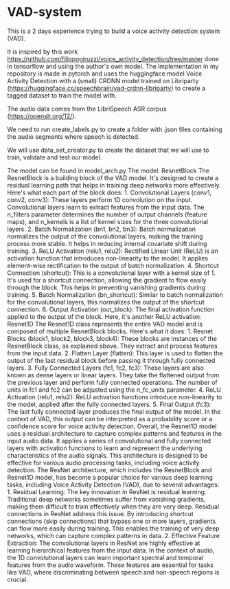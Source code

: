 # VAD-system
This is a 2 days experience trying to build a voice activity detection system (VAD).

It is inspired by this work https://github.com/filippogiruzzi/voice_activity_detection/tree/master done in tensorflow and using the author's own model. The implementation in my repository is made in pytorch and uses the huggingface model Voice Activity Detection with a (small) CRDNN model trained on Libriparty (https://huggingface.co/speechbrain/vad-crdnn-libriparty) to create a tagged dataset to train the model with.

The audio data comes from the LibriSpeech ASR corpus (https://openslr.org/12/).

We need to run create_labels.py to create a folder with .json files containing the audio segments where speech is detected.

We will use data_set_creator.py to create the dataset that we will use to train, validate and test our model.

The model can be found in model_arch.py
The model:
ResnetBlock
The ResnetBlock is a building block of the VAD model. It's designed to create a residual learning path that helps in training deep networks more effectively. Here's what each part of the block does:
    1. Convolutional Layers (conv1, conv2, conv3): These layers perform 1D convolution on the input. Convolutional layers learn to extract features from the input data. The n_filters parameter determines the number of output channels (feature maps), and n_kernels is a list of kernel sizes for the three convolutional layers.
    2. Batch Normalization (bn1, bn2, bn3): Batch normalization normalizes the output of the convolutional layers, making the training process more stable. It helps in reducing internal covariate shift during training.
    3. ReLU Activation (relu1, relu2): Rectified Linear Unit (ReLU) is an activation function that introduces non-linearity to the model. It applies element-wise rectification to the output of batch normalization.
    4. Shortcut Connection (shortcut): This is a convolutional layer with a kernel size of 1. It's used for a shortcut connection, allowing the gradient to flow easily through the block. This helps in preventing vanishing gradients during training.
    5. Batch Normalization (bn_shortcut): Similar to batch normalization for the convolutional layers, this normalizes the output of the shortcut connection.
    6. Output Activation (out_block): The final activation function applied to the output of the block. Here, it's another ReLU activation.
Resnet1D
The Resnet1D class represents the entire VAD model and is composed of multiple ResnetBlock blocks. Here's what it does:
    1. Resnet Blocks (block1, block2, block3, block4): These blocks are instances of the ResnetBlock class, as explained above. They extract and process features from the input data.
    2. Flatten Layer (flatten): This layer is used to flatten the output of the last residual block before passing it through fully connected layers.
    3. Fully Connected Layers (fc1, fc2, fc3): These layers are also known as dense layers or linear layers. They take the flattened output from the previous layer and perform fully connected operations. The number of units in fc1 and fc2 can be adjusted using the n_fc_units parameter.
    4. ReLU Activation (relu1, relu2): ReLU activation functions introduce non-linearity to the model, applied after the fully connected layers.
    5. Final Output (fc3): The last fully connected layer produces the final output of the model. In the context of VAD, this output can be interpreted as a probability score or a confidence score for voice activity detection.
Overall, the Resnet1D model uses a residual architecture to capture complex patterns and features in the input audio data. It applies a series of convolutional and fully connected layers with activation functions to learn and represent the underlying characteristics of the audio signals. This architecture is designed to be effective for various audio processing tasks, including voice activity detection.
The ResNet architecture, which includes the ResnetBlock and Resnet1D model, has become a popular choice for various deep learning tasks, including Voice Activity Detection (VAD), due to several advantages:
    1. Residual Learning: The key innovation in ResNet is residual learning. Traditional deep networks sometimes suffer from vanishing gradients, making them difficult to train effectively when they are very deep. Residual connections in ResNet address this issue. By introducing shortcut connections (skip connections) that bypass one or more layers, gradients can flow more easily during training. This enables the training of very deep networks, which can capture complex patterns in data.
    2. Effective Feature Extraction: The convolutional layers in ResNet are highly effective at learning hierarchical features from the input data. In the context of audio, the 1D convolutional layers can learn important spectral and temporal features from the audio waveform. These features are essential for tasks like VAD, where discriminating between speech and non-speech regions is crucial.
